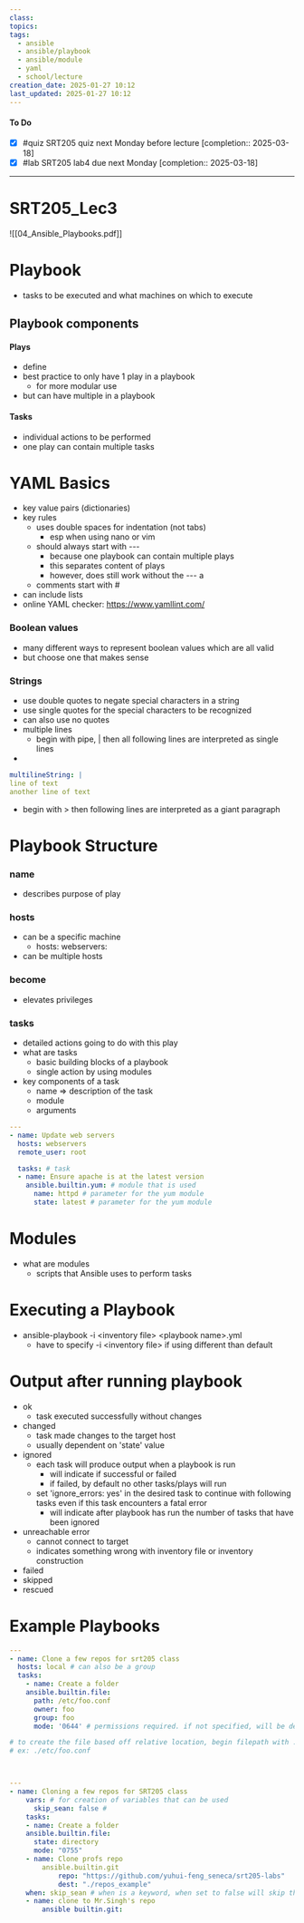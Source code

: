 ```yaml
---
class: 
topics: 
tags:
  - ansible
  - ansible/playbook
  - ansible/module
  - yaml
  - school/lecture
creation_date: 2025-01-27 10:12
last_updated: 2025-01-27 10:12
---
```

#### To Do
- [x] #quiz SRT205 quiz next Monday before lecture  [completion:: 2025-03-18]
- [x] #lab SRT205 lab4 due next Monday  [completion:: 2025-03-18]
---
# SRT205_Lec3
![[04_Ansible_Playbooks.pdf]]


# Playbook
- tasks to be executed and what machines on which to execute 

## Playbook components
#### Plays
- define 
- best practice to only have 1 play in a playbook 
	- for more modular use
- but can have multiple in a playbook

#### Tasks 
- individual actions to be performed 
- one play can contain multiple tasks 

# YAML Basics
- key value pairs (dictionaries)
- key rules
	- uses double spaces for indentation (not tabs)
		- esp when using nano or vim 
	- should always start with ---
		- because one playbook can contain multiple plays 
		- this separates content of plays 
		- however, does still work without the --- a
	- comments start with # 
- can include lists 
- online YAML checker: https://www.yamllint.com/ 

### Boolean values
- many different ways to represent boolean values which are all valid 
- but choose one that makes sense 

### Strings
- use double quotes to negate special characters in a string 
- use single quotes for the special characters to be recognized 
- can also use no quotes 
- multiple lines
	- begin with pipe, | then all following lines are interpreted as single lines
- 
```yaml
multilineString: |
line of text
another line of text
```
- begin with > then following lines are interpreted as a giant paragraph 

# Playbook Structure 
### name
- describes purpose of play 

### hosts
- can be a specific machine 
	- hosts: webservers:
- can be multiple hosts

### become
- elevates privileges 

### tasks
- detailed actions going to do with this play 
- what are tasks
	- basic building blocks of a playbook
	- single action by using modules 
- key components of a task
	- name => description of the task 
	- module 
	- arguments 

```yaml
---
- name: Update web servers
  hosts: webservers
  remote_user: root

  tasks: # task
  - name: Ensure apache is at the latest version
    ansible.builtin.yum: # module that is used
      name: httpd # parameter for the yum module 
      state: latest # parameter for the yum module
```


# Modules 
- what are modules
	- scripts that Ansible uses to perform tasks 

# Executing a Playbook 
- ansible-playbook -i \<inventory file> \<playbook name>.yml
	- have to specify -i \<inventory file> if using different than default


# Output after running playbook
- ok
	- task executed successfully without changes
- changed
	- task made changes to the target host
	- usually dependent on 'state' value 
- ignored
	- each task will produce output when a playbook is run 
		- will indicate if successful or failed
		- if failed, by default no other tasks/plays will run 
	- set 'ignore_errors: yes' in the desired task to continue with following tasks even if this task encounters a fatal error 
		- will indicate after playbook has run the number of tasks that have been ignored
- unreachable error
	- cannot connect to target 
	- indicates something wrong with inventory file or inventory construction 
- failed
- skipped
- rescued 


# Example Playbooks

```yaml
---
- name: Clone a few repos for srt205 class
  hosts: local # can also be a group
  tasks:
    - name: Create a folder 
    ansible.builtin.file:
	  path: /etc/foo.conf 
	  owner: foo
	  group: foo
      mode: '0644' # permissions required. if not specified, will be default umask value for node

# to create the file based off relative location, begin filepath with . 
# ex: ./etc/foo.conf



---
- name: Cloning a few repos for SRT205 class
	vars: # for creation of variables that can be used
	  skip_sean: false # 
	tasks:
	- name: Create a folder
	ansible.builtin.file:
	  state: directory
	  mode: "0755"
	- name: Clone profs repo
		ansible.builtin.git
			repo: "https://github.com/yuhui-feng_seneca/srt205-labs"
			dest: "./repos_example"
	when: skip_sean # when is a keyword, when set to false will skip the task 
	- name: clone to Mr.Singh's repo
		ansible builtin.git: 
```








